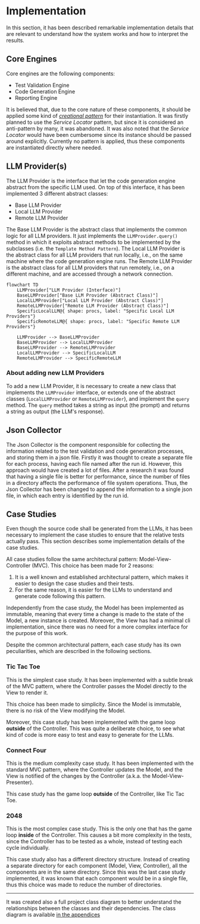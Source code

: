 # Implementation

In this section, it has been described remarkable implementation details that are relevant to understand how the system works and how to interpret the results.

## Core Engines

Core engines are the following components:

- Test Validation Engine
- Code Generation Engine
- Reporting Engine

It is believed that, due to the core nature of these components, it should be applied some kind of [*creational pattern*](https://en.wikipedia.org/wiki/Creational_pattern) for their instantiation. It was firstly planned to use the *Service Locator* pattern, but since it is considered an anti-pattern by many, it was abandoned. It was also noted that the *Service Locator* would have been cumbersome since its instance should be passed around explicitly. Currently no pattern is applied, thus these components are instantiated directly where needed.

## LLM Provider(s)

The LLM Provider is the interface that let the code generation engine abstract from the specific LLM used. On top of this interface, it has been implemented 3 different abstract classes:

- Base LLM Provider
- Local LLM Provider
- Remote LLM Provider

The Base LLM Provider is the abstract class that implements the common logic for all LLM providers. It just implements the `LLMProvider.query()` method in which it exploits abstract methods to be implemented by the subclasses (i.e. the `Template Method Pattern`).
The Local LLM Provider is the abstract class for all LLM providers that run locally, i.e., on the same machine where the code generation engine runs. The Remote LLM Provider is the abstract class for all LLM providers that run remotely, i.e., on a different machine, and are accessed through a network connection.

```mermaid
flowchart TD
    LLMProvider["LLM Provider (Interface)"]
    BaseLLMProvider["Base LLM Provider (Abstract Class)"]
    LocalLLMProvider["Local LLM Provider (Abstract Class)"]
    RemoteLLMProvider["Remote LLM Provider (Abstract Class)"]
    SpecificLocalLLM@{ shape: procs, label: "Specific Local LLM Providers"}
    SpecificRemoteLLM@{ shape: procs, label: "Specific Remote LLM Providers"}

    LLMProvider --> BaseLLMProvider
    BaseLLMProvider --> LocalLLMProvider
    BaseLLMProvider --> RemoteLLMProvider
    LocalLLMProvider --> SpecificLocalLLM
    RemoteLLMProvider --> SpecificRemoteLLM
```

### About adding new LLM Providers

To add a new LLM Provider, it is necessary to create a new class that implements the `LLMProvider` interface, or extends one of the abstract classes (`LocalLLMProvider` or `RemoteLLMProvider`), and implement the `query` method. The `query` method takes a string as input (the prompt) and returns a string as output (the LLM's response).

## Json Collector

The Json Collector is the component responsible for collecting the information related to the test validation and code generation processes, and storing them in a json file. Firstly it was thought to create a separate file for each process, having each file named after the run id. However, this approach would have created a lot of files. After a research it was found that having a single file is better for performance, since the number of files in a directory affects the performance of file system operations. Thus, the Json Collector has been changed to append the information to a single json file, in which each entry is identified by the run id.

## Case Studies

Even though the source code shall be generated from the LLMs, it has been necessary to implement the case studies to ensure that the relative tests actually pass. This section describes some implementation details of the case studies.

All case studies follow the same architectural pattern: Model-View-Controller (MVC). This choice has been made for 2 reasons:

1. It is a well known and established architectural pattern, which makes it easier to design the case studies and their tests.
2. For the same reason, it is easier for the LLMs to understand and generate code following this pattern.

Independently from the case study, the Model has been implemented as immutable, meaning that every time a change is made to the state of the Model, a new instance is created. Moreover, the View has had a minimal cli implementation, since there was no need for a more complex interface for the purpose of this work.

Despite the common architectural pattern, each case study has its own peculiarities, which are described in the following sections.

### Tic Tac Toe

This is the simplest case study. It has been implemented with a subtle break of the MVC pattern, where the Controller passes the Model directly to the View to render it.

This choice has been made to simplicity. Since the Model is immutable, there is no risk of the View modifying the Model.

Moreover, this case study has been implemented with the game loop **outside** of the Controller. This was quite a deliberate choice, to see what kind of code is more easy to test and easy to generate for the LLMs.

### Connect Four

This is the medium complexity case study. It has been implemented with the standard MVC pattern, where the Controller updates the Model, and the View is notified of the changes by the Controller (a.k.a. the Model-View-Presenter).

This case study has the game loop **outside** of the Controller, like Tic Tac Toe.

### 2048

This is the most complex case study. This is the only one that has the game loop **inside** of the Controller. This causes a bit more complexity in the tests, since the Controller has to be tested as a whole, instead of testing each cycle individually.

This case study also has a different directory structure. Instead of creating a separate directory for each component (Model, View, Controller), all the components are in the same directory. Since this was the last case study implemented, it was known that each component would be in a single file, thus this choice was made to reduce the number of directories.

---

It was created also a full project class diagram to better understand the relationships between the classes and their dependencies. The class diagram is available [in the appendices](./appendices/class-diagram.md)
